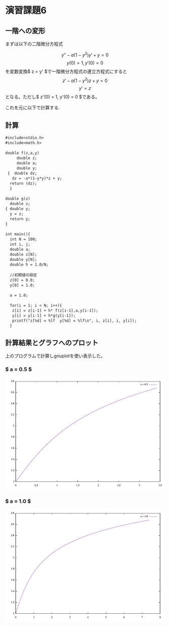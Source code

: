 # 演習課題6
## 一階への変形
まずは以下の二階微分方程式

$$
y'' - a(1 - y^2)y' + y = 0
$$
$$
y(0) = 1, y'(0) = 0
$$
を変数変換$ z = y' $で一階微分方程式の連立方程式にすると
$$
z' - a(1 - y^2)z + y = 0
$$
$$
y' = z
$$
となる。ただし$ z'(0) = 1, y'(0) = 0 $である。

これを元に以下で計算する.
## 計算
```
#include<stdio.h>
#include<math.h>

double f(z,a,y)
     double z;
     double a;
     double y;
 {  double dz;
   dz = -a*(1-y*y)*z + y;
  return (dz);
  }

double g(z)
  double z;
{ double y;
  y = z;
  return y;
}

int main(){
  int N = 100;
  int i, j;
  double a;
  double z[N];
  double y[N];
  double h = 1.0/N;

  //初期値の設定
  z[0] = 0.0;
  y[0] = 1.0;

  a = 1.0;

  for(i = 1; i < N; i++){
   z[i] = z[i-1] + h* f(z[i-1],a,y[i-1]); 
   y[i] = y[i-1] + h*g(y[i-1]);
   printf("z[%d] = %lf  y[%d] = %lf\n", i, z[i], i, y[i]);
  }
```

## 計算結果とグラフへのプロット
上のプログラムで計算しgnuplotを使い表示した。

### $ a = 0.5  $
![結果](./figure_0.jpg)
### $ a = 1.0  $
![結果](./figure_1.jpg)

